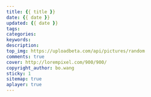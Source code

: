 ```yaml
---
title: {{ title }}
date: {{ date }}
updated: {{ date }}
tags: 
categories:
keywords:
description:
top_img: https://uploadbeta.com/api/pictures/random
comments: true
cover: http://lorempixel.com/900/900/
copyright_author: bo.wang
sticky: 1
sitemap: true
aplayer: true
---
```

